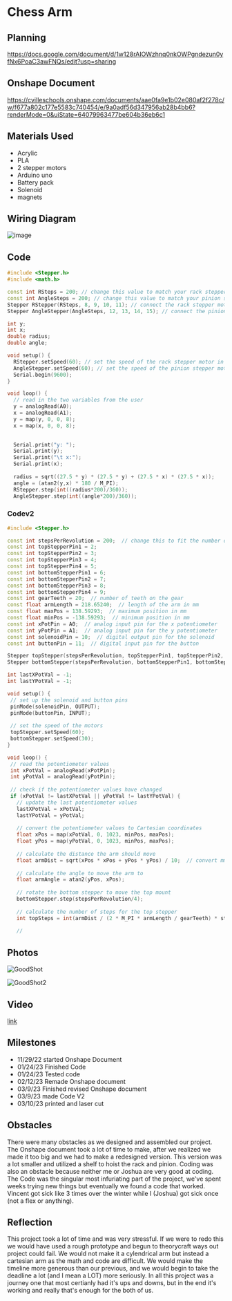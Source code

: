 # Chess Arm
## Planning
https://docs.google.com/document/d/1w128rAIOWzhnq0nkOWPgndezun0yfNx6PoaC3awFNQs/edit?usp=sharing
## Onshape Document
https://cvilleschools.onshape.com/documents/aae0fa9e1b02e080af2f278c/w/f677a802c177e5583c740454/e/9a0adf56d347956ab28b4bb6?renderMode=0&uiState=64079963477be604b36eb6c1

## Materials Used
+ Acrylic
+ PLA
+ 2 stepper motors
+ Arduino uno
+ Battery pack
+ Solenoid
+ magnets

## Wiring Diagram
![image](https://user-images.githubusercontent.com/71350243/224154497-09df0b6e-61dd-4b60-9a46-b2c5e3361fe6.png)

## Code

```C++
#include <Stepper.h>
#include <math.h>

const int RSteps = 200; // change this value to match your rack stepper motor
const int AngleSteps = 200; // change this value to match your pinion stepper motor
Stepper RStepper(RSteps, 8, 9, 10, 11); // connect the rack stepper motor to pins 8, 9, 10, and 11
Stepper AngleStepper(AngleSteps, 12, 13, 14, 15); // connect the pinion stepper motor to pins 12, 13, 14, and 15

int y;
int x;
double radius;
double angle;

void setup() {
  RStepper.setSpeed(60); // set the speed of the rack stepper motor in revolutions per minute
  AngleStepper.setSpeed(60); // set the speed of the pinion stepper motor in revolutions per minute
  Serial.begin(9600);
}

void loop() {
  // read in the two variables from the user
  y = analogRead(A0);
  x = analogRead(A1);
  y = map(y, 0, 0, 8);
  x = map(x, 0, 0, 8);

  
  Serial.print("y: ");
  Serial.print(y);
  Serial.print("\t x:");
  Serial.print(x);
  
  radius = sqrt((27.5 * y) * (27.5 * y) + (27.5 * x) * (27.5 * x));
  angle = (atan2(y,x) * 180 / M_PI);
  RStepper.step(int((radius*200)/360));
  AngleStepper.step(int((angle*200)/360));
  ```
  
 ### Codev2
 
 ```C++
#include <Stepper.h>

const int stepsPerRevolution = 200;  // change this to fit the number of steps per revolution for your motor
const int topStepperPin1 = 2;
const int topStepperPin2 = 3;
const int topStepperPin3 = 4;
const int topStepperPin4 = 5;
const int bottomStepperPin1 = 6;
const int bottomStepperPin2 = 7;
const int bottomStepperPin3 = 8;
const int bottomStepperPin4 = 9;
const int gearTeeth = 20;  // number of teeth on the gear
const float armLength = 218.65240;  // length of the arm in mm
const float maxPos = 138.59293;  // maximum position in mm
const float minPos = -138.59293;  // minimum position in mm
const int xPotPin = A0;  // analog input pin for the x potentiometer
const int yPotPin = A1;  // analog input pin for the y potentiometer
const int solenoidPin = 10;  // digital output pin for the solenoid
const int buttonPin = 11;  // digital input pin for the button

Stepper topStepper(stepsPerRevolution, topStepperPin1, topStepperPin2, topStepperPin3, topStepperPin4);
Stepper bottomStepper(stepsPerRevolution, bottomStepperPin1, bottomStepperPin2, bottomStepperPin3, bottomStepperPin4);

int lastXPotVal = -1;
int lastYPotVal = -1;

void setup() {
  // set up the solenoid and button pins
  pinMode(solenoidPin, OUTPUT);
  pinMode(buttonPin, INPUT);
  
  // set the speed of the motors
  topStepper.setSpeed(60);
  bottomStepper.setSpeed(30);
}

void loop() {
  // read the potentiometer values
  int xPotVal = analogRead(xPotPin);
  int yPotVal = analogRead(yPotPin);
  
  // check if the potentiometer values have changed
  if (xPotVal != lastXPotVal || yPotVal != lastYPotVal) {
    // update the last potentiometer values
    lastXPotVal = xPotVal;
    lastYPotVal = yPotVal;
    
    // convert the potentiometer values to Cartesian coordinates
    float xPos = map(xPotVal, 0, 1023, minPos, maxPos);
    float yPos = map(yPotVal, 0, 1023, minPos, maxPos);
    
    // calculate the distance the arm should move
    float armDist = sqrt(xPos * xPos + yPos * yPos) / 10;  // convert mm to cm
    
    // calculate the angle to move the arm to
    float armAngle = atan2(yPos, xPos);
    
    // rotate the bottom stepper to move the top mount
    bottomStepper.step(stepsPerRevolution/4);
    
    // calculate the number of steps for the top stepper
    int topSteps = int(armDist / (2 * M_PI * armLength / gearTeeth) * stepsPerRevolution);
    
    //
```
  
  ## Photos
 
  ![GoodShot](https://user-images.githubusercontent.com/71350243/224200159-39b65a96-70e8-4f7f-bd1b-6f4d997a2ca9.png)

  ![GoodShot2](https://user-images.githubusercontent.com/71350243/224200193-7347c6ab-93db-44d7-b885-f2e1d252ac86.png)
  
  ## Video
  
  [link](https://github.com/vmanka25/ChessArm/blob/main/ChessBoard2.gif)
 
  ## Milestones
  
  + 11/29/22 started Onshape Document
  + 01/24/23 Finished Code
  + 01/24/23 Tested code
  + 02/12/23 Remade Onshape document
  + 03/9/23 Finished revised Onshape document
  + 03/9/23 made Code V2
  + 03/10/23 printed and laser cut
  
  ## Obstacles
  
  There were many obstacles as we designed and assembled our project. The Onshape document took a lot of time to make, after we realized we made it too big and we had to make a redesigned version. This version was a lot smaller and utilized a shelf to hoist the rack and pinion. Coding was also an obstacle because neither me or Joshua are very good at coding. The Code was the singular most infuriating part of the project, we've spent weeks trying new things but eventually we found a code that worked. Vincent got sick like 3 times over the winter while I (Joshua) got sick once (not a flex or anything).
  
  ## Reflection
  
  This project took a lot of time and was very stressful. If we were to redo this we would have used a rough prototype and begun to theorycraft ways out project could fail. We would not make it a cylendrical arm but instead a cartesian arm as the math and code are difficult. We would make the timeline more generous than our previous, and we would begin to take the deadline a lot (and I mean a LOT) more seriously. In all this project was a journey one that most certianly had it's ups and downs, but in the end it's working and really that's enough for the both of us.
